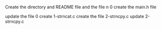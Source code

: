 Create the directory and README file and the file n 0
create the main.h file

update the file 0
create 1-strncat.c
create the file  2-strncpy.c
update  2-strncpy.c
